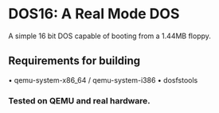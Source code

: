 # DOS16: A Real Mode DOS
A simple 16 bit DOS capable of booting from a 1.44MB floppy.

## Requirements for building
• qemu-system-x86_64 / qemu-system-i386
• dosfstools

### Tested on QEMU and real hardware.

